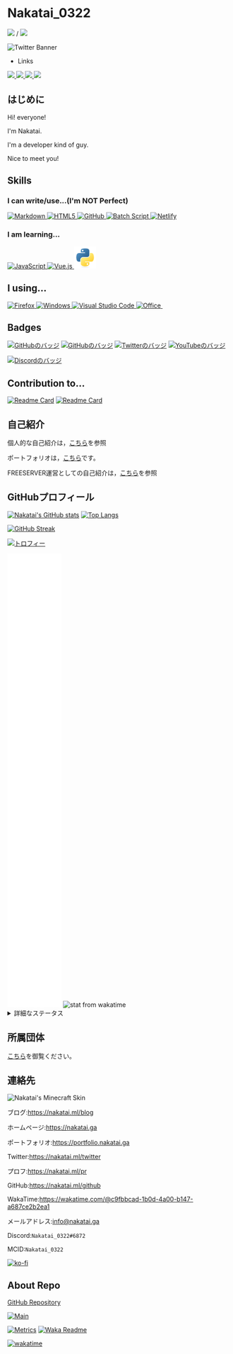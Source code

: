 # Nakatai_0322

<img src="https://avatars.githubusercontent.com/u/65397124?v=4" width="200"> / <img src="https://minotar.net/helm/d297f52003024e5d944fd78edc82891a" width="200">

<img src="https://pbs.twimg.com/profile_banners/1309410702885416960/1637638285/1500x500" alt="Twitter Banner" width="500">

- Links

<a href="https://nakatai.ga">
    <img src="https://camo.githubusercontent.com/31ca547298603fcad628ec15136c30aab05ac34e3d120cc464faa3196c628e9f/68747470733a2f2f696d6167652e666c617469636f6e2e636f6d2f69636f6e732f7376672f3536352f3536353532372e737667" width="50">
</a>
<a href="https://nakatai-0322.hatenablog.jp/">
    <img src="https://i.imgur.com/HrGRBcm.png" width="50">
</a>
<a href="https://dev.to/nakatai_0322">
    <img src="https://camo.githubusercontent.com/9b13cf00d4d07dcfee53663f62019ef576b7224822fe81dd4be7f94885db5496/68747470733a2f2f63646e2e6a7364656c6976722e6e65742f6e706d2f73696d706c652d69636f6e7340332e302e312f69636f6e732f6465762d646f742d746f2e737667" width="50">
</a>
<a href="https://twitter.com/Nakatai_0322">
    <img src="https://cdn.jsdelivr.net/gh/devicons/devicon/icons/twitter/twitter-original.svg" width="50">
</a>

## はじめに

Hi! everyone!

I'm Nakatai.

I'm a developer kind of guy.

Nice to meet you!

## Skills

### I can write/use...(I'm **NOT** Perfect)

<a href="https://w.wiki/3PyA">
    <img src="https://cdn.jsdelivr.net/gh/devicons/devicon/icons/markdown/markdown-original.svg" alt="Markdown" width="50">
</a>
<a href="https://w.wiki/3Q2Z">
    <img src="https://cdn.jsdelivr.net/gh/devicons/devicon/icons/html5/html5-original-wordmark.svg" alt="HTML5" width="50">
</a>
<a href="https://w.wiki/45PM">
    <img src="https://cdn.jsdelivr.net/gh/devicons/devicon/icons/github/github-original.svg" alt="GitHub" width=50>
</a>
<a href="https://w.wiki/3e37">
    <img src="https://i.imgur.com/TJmJbkE.png" alt="Batch Script" width="50">
</a>
<a href="https://w.wiki/4RTG">
    <img src="https://cdn.worldvectorlogo.com/logos/netlify.svg" alt="Netlify" width="50">
</a>

### I am learning...

<a href="https://w.wiki/3EDd">
    <img src="https://cdn.jsdelivr.net/gh/devicons/devicon/icons/javascript/javascript-original.svg" alt="JavaScript" width="50">
</a>
<a href="https://w.wiki/45Pm">
    <img src="https://cdn.jsdelivr.net/gh/devicons/devicon/icons/vuejs/vuejs-original.svg" alt="Vue.js" width="50">
</a>
<a href="https://w.wiki/3Eku">
    <img src="https://raw.githubusercontent.com/devicons/devicon/master/icons/python/python-original.svg" alt="Python" width="50">
</a>

## I using...

<a href="https://w.wiki/45Po">
    <img src="https://cdn.jsdelivr.net/gh/devicons/devicon/icons/firefox/firefox-plain.svg" alt="Firefox" width="50">
</a>
<a href="https://w.wiki/3e77">
    <img src="https://cdn.jsdelivr.net/gh/devicons/devicon/icons/windows8/windows8-original.svg" alt="Windows" width="50">
</a>
<a href="https://w.wiki/45Ph">
    <img src="https://cdn.jsdelivr.net/gh/devicons/devicon/icons/vscode/vscode-original.svg" alt="Visual Studio Code" width="50">
</a>
<a href="https://w.wiki/45PU">
    <img src="https://upload.wikimedia.org/wikipedia/commons/5/5f/Microsoft_Office_logo_%282019%E2%80%93present%29.svg" alt="Office" width=50>
</a>
<a href="https://w.wiki/3LXC">
    <img src="https://upload.wikimedia.org/wikipedia/commons/1/19/Spotify_logo_without_text.svg" alt="" width="50">
</a>

## Badges

[![GitHubのバッジ](https://img.shields.io/github/followers/Nakatai-0322?style=social)](https://nakatai.ml/github)
[![GitHubのバッジ](https://img.shields.io/github/stars/Nakatai-0322?style=social)](https://nakatai.ml/github)
[![Twitterのバッジ](https://img.shields.io/twitter/follow/Nakatai_0322?style=social)](https://nakatai.ml/twitter)
[![YouTubeのバッジ](https://img.shields.io/youtube/channel/subscribers/UCvH9fbiZUk0DT39BPE9gNhw?style=social)](https://nakatai.ml/youtube)

[![Discordのバッジ](https://img.shields.io/badge/Nakatai_0322%236872-%237289DA.svg?style=flat-square&logo=discord&logoColor=white)](https://img.shields.io/badge/Nakatai_0322%236872-%237289DA.svg?style=flat-square&logo=discord&logoColor=white)

## Contribution to...

[![Readme Card](https://github-readme-stats.vercel.app/api/pin/?username=freeserverproject&repo=freeserver-wiki&theme=dracula)](https://github.com/freeserverproject/freeserver-wiki)
[![Readme Card](https://github-readme-stats.vercel.app/api/pin/?username=freeserverproject&repo=freeserverproject.github.io&theme=dracula)](https://github.com/freeserverproject/freeserver-wiki)

## 自己紹介

個人的な自己紹介は，[こちら](https://vprof.me/@/Nakatai_0322)を参照

ポートフォリオは，[こちら](https://nakatai.ga)です。

FREESERVER運営としての自己紹介は，[こちら](https://wiki.freeserver.pro/admins/nakatai_0322.html)を参照

## GitHubプロフィール

[![Nakatai's GitHub stats](https://github-readme-stats.vercel.app/api?username=Nakatai-0322&show_icons=true&theme=github_dark)](https://github.com/anuraghazra/github-readme-stats)
[![Top Langs](https://github-readme-stats.vercel.app/api/top-langs/?username=Nakatai-0322&theme=github_dark)](https://github.com/anuraghazra/github-readme-stats)

[![GitHub Streak](https://github-readme-streak-stats.herokuapp.com?user=Nakatai-0322&theme=github-dark&date_format=%5BY.%5Dn.j&background=22272E&ring=444C56&stroke=22272E&border=444C56)](https://git.io/streak-stats)

[![トロフィー](https://github-profile-trophy.vercel.app/?username=Nakatai-0322&theme=onedark)](https://github.com/ryo-ma/github-profile-trophy)

<img src="./github-metrics.svg" alt="Alternative Text">

<img src="https://wakatime.com/share/@c9fbbcad-1b0d-4a00-b147-a687ce2b2ea1/017815ed-5bba-406e-bc1f-eb452eca4798.svg" alt="stat from wakatime" width="500">

<details>
<summary>
    詳細なステータス
</summary>

<!--START_SECTION:waka-->
![Profile Views](http://img.shields.io/badge/Profile%20Views-32-blue)

**🐱 My GitHub Data** 

> 🏆 950 Contributions in the Year 2021
 > 
> 📦 181.5 kB Used in GitHub's Storage 
 > 
> 🚫 Not Opted to Hire
 > 
> 📜 21 Public Repositories 
 > 
> 🔑 1 Private Repository 
 > 
**I'm an Early 🐤** 

```text
🌞 Morning    131 commits    ██████░░░░░░░░░░░░░░░░░░░   24.72% 
🌆 Daytime    142 commits    ██████░░░░░░░░░░░░░░░░░░░   26.79% 
🌃 Evening    256 commits    ████████████░░░░░░░░░░░░░   48.3% 
🌙 Night      1 commits      ░░░░░░░░░░░░░░░░░░░░░░░░░   0.19%

```
📅 **I'm Most Productive on Saturday** 

```text
Monday       94 commits     ████░░░░░░░░░░░░░░░░░░░░░   17.74% 
Tuesday      65 commits     ███░░░░░░░░░░░░░░░░░░░░░░   12.26% 
Wednesday    42 commits     ██░░░░░░░░░░░░░░░░░░░░░░░   7.92% 
Thursday     64 commits     ███░░░░░░░░░░░░░░░░░░░░░░   12.08% 
Friday       61 commits     ███░░░░░░░░░░░░░░░░░░░░░░   11.51% 
Saturday     108 commits    █████░░░░░░░░░░░░░░░░░░░░   20.38% 
Sunday       96 commits     ████░░░░░░░░░░░░░░░░░░░░░   18.11%

```


📊 **This Week I Spent My Time On** 

```text
⌚︎ Time Zone: Asia/Tokyo

💬 Programming Languages: 
HTML                     1 hr 20 mins        ██████░░░░░░░░░░░░░░░░░░░   24.42% 
Markdown                 1 hr 8 mins         █████░░░░░░░░░░░░░░░░░░░░   20.89% 
YAML                     1 hr 5 mins         █████░░░░░░░░░░░░░░░░░░░░   20.06% 
JavaScript               45 mins             ███░░░░░░░░░░░░░░░░░░░░░░   13.74% 
JSON                     40 mins             ███░░░░░░░░░░░░░░░░░░░░░░   12.22%

🔥 Editors: 
VS Code                  5 hrs 28 mins       █████████████████████████   99.91% 
WebStorm                 0 secs              ░░░░░░░░░░░░░░░░░░░░░░░░░   0.09%

🐱‍💻 Projects: 
Tokai-Prison-Wiki        3 hrs               █████████████░░░░░░░░░░░░   54.8% 
tp-official-site         36 mins             ██░░░░░░░░░░░░░░░░░░░░░░░   10.97% 
Portfolio                34 mins             ██░░░░░░░░░░░░░░░░░░░░░░░   10.42% 
Nakatai-0322.github.io   25 mins             ██░░░░░░░░░░░░░░░░░░░░░░░   7.75% 
pro.freeserver.wiki      20 mins             █░░░░░░░░░░░░░░░░░░░░░░░░   6.24%

💻 Operating System: 
Windows                  5 hrs 28 mins       █████████████████████████   100.0%

```

**I Mostly Code in HTML** 

```text
HTML                     4 repos             █████████░░░░░░░░░░░░░░░░   36.36% 
JavaScript               3 repos             ██████░░░░░░░░░░░░░░░░░░░   27.27% 
CSS                      2 repos             ████░░░░░░░░░░░░░░░░░░░░░   18.18% 
Batchfile                1 repo              ██░░░░░░░░░░░░░░░░░░░░░░░   9.09% 
EJS                      1 repo              ██░░░░░░░░░░░░░░░░░░░░░░░   9.09%

```


**Timeline**

![Chart not found](https://raw.githubusercontent.com/Nakatai-0322/Nakatai-0322/main/charts/bar_graph.png) 


 Last Updated on 27/11/2021
<!--END_SECTION:waka-->
</details>

## 所属団体

[こちら](https://docs.google.com/spreadsheets/d/1YQkJmBXS_hnTsipJN3khyU98rgZY7RTB8iwhHU-6ICc/edit?usp=sharing)を御覧ください。

## 連絡先

![Nakatai's Minecraft Skin](https://crafatar.com/renders/body/d297f52003024e5d944fd78edc82891a?&overlay)

ブログ:<https://nakatai.ml/blog>

ホームページ:<https://nakatai.ga>

ポートフォリオ:<https://portfolio.nakatai.ga>

Twitter:<https://nakatai.ml/twitter>

プロフ:<https://nakatai.ml/pr>

GitHub:<https://nakatai.ml/github>

WakaTime:<https://wakatime.com/@c9fbbcad-1b0d-4a00-b147-a687ce2b2ea1>

メールアドレス:[info@nakatai.ga](mailto:info@nakatai.ga)

Discord:`Nakatai_0322#6872`

MCID:`Nakatai_0322`

[![ko-fi](https://ko-fi.com/img/githubbutton_sm.svg)](https://ko-fi.com/E1E15HUC8)

## About Repo

[GitHub Repository](https://github.com/Nakatai-0322/Nakatai-0322)

[![Main](https://github.com/Nakatai-0322/Nakatai-0322/actions/workflows/Main.yml/badge.svg)](https://github.com/Nakatai-0322/Nakatai-0322/actions/workflows/Main.yml)

[![Metrics](https://github.com/Nakatai-0322/Nakatai-0322/actions/workflows/Metrics.yml/badge.svg)](https://github.com/Nakatai-0322/Nakatai-0322/actions/workflows/Metrics.yml)
[![Waka Readme](https://github.com/Nakatai-0322/Nakatai-0322/actions/workflows/Waka-Readme.yml/badge.svg)](https://github.com/Nakatai-0322/Nakatai-0322/actions/workflows/Waka-Readme.yml)

[![wakatime](https://wakatime.com/badge/user/c9fbbcad-1b0d-4a00-b147-a687ce2b2ea1/project/144e7989-c156-4b45-9e7b-7006f47eee8f.svg)](https://wakatime.com/badge/user/c9fbbcad-1b0d-4a00-b147-a687ce2b2ea1/project/144e7989-c156-4b45-9e7b-7006f47eee8f)
